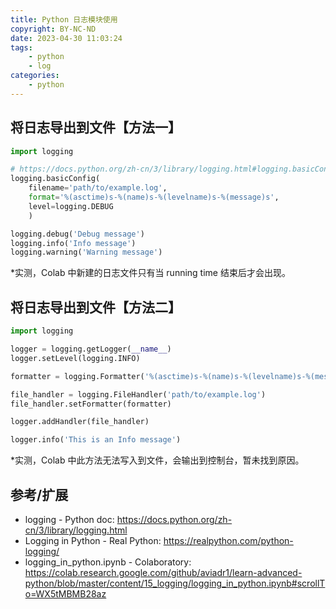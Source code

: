```yaml
---
title: Python 日志模块使用
copyright: BY-NC-ND
date: 2023-04-30 11:03:24
tags:
    - python
    - log
categories:
    - python
---
```


## 将日志导出到文件【方法一】

```python
import logging

# https://docs.python.org/zh-cn/3/library/logging.html#logging.basicConfig
logging.basicConfig(
    filename='path/to/example.log', 
    format='%(asctime)s-%(name)s-%(levelname)s-%(message)s',
    level=logging.DEBUG
    )

logging.debug('Debug message')
logging.info('Info message')
logging.warning('Warning message')
```

*实测，Colab 中新建的日志文件只有当 running time 结束后才会出现。

## 将日志导出到文件【方法二】

```python
import logging

logger = logging.getLogger(__name__)
logger.setLevel(logging.INFO)

formatter = logging.Formatter('%(asctime)s-%(name)s-%(levelname)s-%(message)s')

file_handler = logging.FileHandler('path/to/example.log')
file_handler.setFormatter(formatter)

logger.addHandler(file_handler)

logger.info('This is an Info message')
```

*实测，Colab 中此方法无法写入到文件，会输出到控制台，暂未找到原因。

## 参考/扩展

- logging - Python doc: <https://docs.python.org/zh-cn/3/library/logging.html>
- Logging in Python - Real Python: <https://realpython.com/python-logging/>
- logging_in_python.ipynb - Colaboratory: <https://colab.research.google.com/github/aviadr1/learn-advanced-python/blob/master/content/15_logging/logging_in_python.ipynb#scrollTo=WX5tMBMB28az>

<!--
Copyright © 2023-2024 [cc01cc](https://github.com/cc01cc)

本页面采用 [知识共享署名-非商业性使用 4.0 国际许可协议](http://creativecommons.org/licenses/by-nc/4.0/) 进行许可。

转载请注明原始地址：<https://cc01cc.com/>
-->